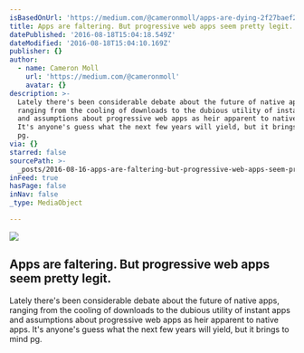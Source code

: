 ```yaml
---
isBasedOnUrl: 'https://medium.com/@cameronmoll/apps-are-dying-2f27baef21dd#.pfe5bzmc4'
title: Apps are faltering. But progressive web apps seem pretty legit.
datePublished: '2016-08-18T15:04:18.549Z'
dateModified: '2016-08-18T15:04:10.169Z'
publisher: {}
author:
  - name: Cameron Moll
    url: 'https://medium.com/@cameronmoll'
    avatar: {}
description: >-
  Lately there's been considerable debate about the future of native apps,
  ranging from the cooling of downloads to the dubious utility of instant apps
  and assumptions about progressive web apps as heir apparent to native apps.
  It's anyone's guess what the next few years will yield, but it brings to mind
  pg.
via: {}
starred: false
sourcePath: >-
  _posts/2016-08-16-apps-are-faltering-but-progressive-web-apps-seem-pretty-leg.md
inFeed: true
hasPage: false
inNav: false
_type: MediaObject

---
```

<article style=""><img src="https://s3-us-west-2.amazonaws.com/the-grid-img/p/9e611fc9032e01bb66007ecec21798abe0a67135.jpg" /><h1>Apps are faltering. But progressive web apps seem pretty legit.</h1><p>Lately there's been considerable debate about the future of native apps, ranging from the cooling of downloads to the dubious utility of instant apps and assumptions about progressive web apps as heir apparent to native apps. It's anyone's guess what the next few years will yield, but it brings to mind pg.</p></article>
